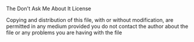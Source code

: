 
The Don't Ask Me About It License

Copying and distribution of this file, with or without modification, are permitted in any medium provided you do not contact the author about the file or any problems you are having with the file
